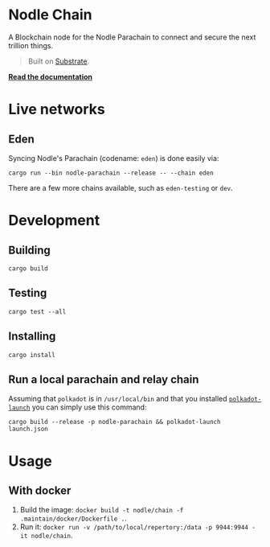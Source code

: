# Nodle Chain

A Blockchain node for the Nodle Parachain to connect and secure the next trillion things.

> Built on [Substrate](https://substrate.dev).

[**Read the documentation**](https://nodlecode.github.io/chain/nodle_parachain/index.html)


# Live networks

## Eden
Syncing Nodle's Parachain (codename: `eden`) is done easily via:
```
cargo run --bin nodle-parachain --release -- --chain eden
```

There are a few more chains available, such as `eden-testing` or `dev`.


# Development

## Building
```
cargo build
```

## Testing
```
cargo test --all
```

## Installing
```
cargo install
```

## Run a local parachain and relay chain
Assuming that `polkadot` is in `/usr/local/bin` and that you installed [`polkadot-launch`](https://github.com/paritytech/polkadot-launch) you can simply use this command:
```
cargo build --release -p nodle-parachain && polkadot-launch launch.json
```

# Usage

## With docker

1. Build the image: `docker build -t nodle/chain -f .maintain/docker/Dockerfile .`.
2. Run it: `docker run -v /path/to/local/repertory:/data -p 9944:9944 -it nodle/chain`.
